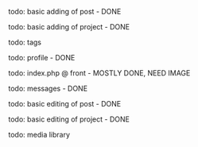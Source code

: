 todo: basic adding of post - DONE

todo: basic adding of project - DONE

todo: tags

todo: profile - DONE

todo: index.php @ front - MOSTLY DONE, NEED IMAGE

todo: messages - DONE

todo: basic editing of post - DONE

todo: basic editing of project - DONE

todo: media library
